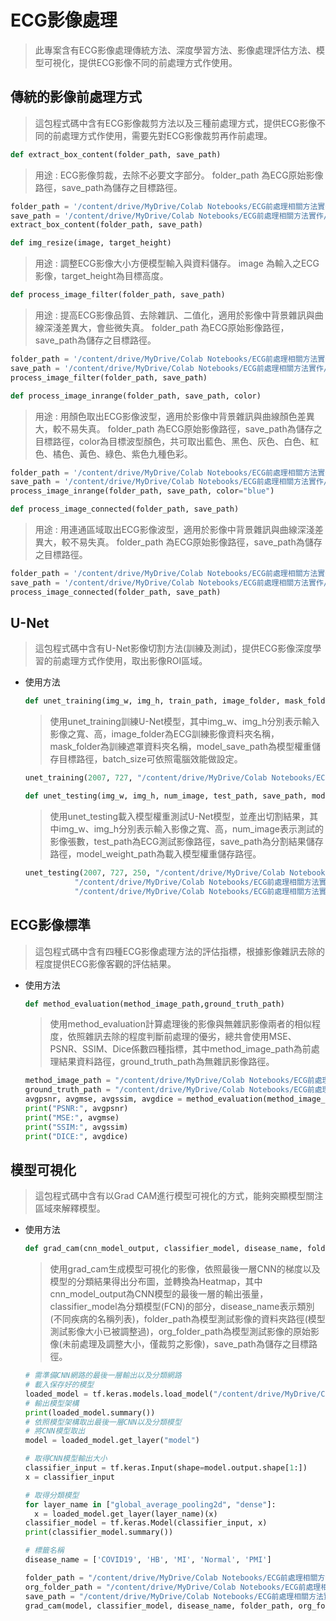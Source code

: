# ECG影像處理
> 此專案含有ECG影像處理傳統方法、深度學習方法、影像處理評估方法、模型可視化，提供ECG影像不同的前處理方式作使用。
> 
## 傳統的影像前處理方式
> 這包程式碼中含有ECG影像裁剪方法以及三種前處理方式，提供ECG影像不同的前處理方式作使用，需要先對ECG影像裁剪再作前處理。
```python
def extract_box_content(folder_path, save_path)
```
> 用途 : ECG影像剪裁，去除不必要文字部分。
> folder_path 為ECG原始影像路徑，save_path為儲存之目標路徑。
```python
folder_path = '/content/drive/MyDrive/Colab Notebooks/ECG前處理相關方法實作/data/ECG訊號轉影像資料集/ECG_process/ecg_plot(grid)'
save_path = '/content/drive/MyDrive/Colab Notebooks/ECG前處理相關方法實作/data/ECG訊號轉影像資料集/ECG_process/ecg_plot(grid)'
extract_box_content(folder_path, save_path)
```
>
```python
def img_resize(image, target_height)
```
> 用途 : 調整ECG影像大小方便模型輸入與資料儲存。
> image 為輸入之ECG影像，target_height為目標高度。
>
```python
def process_image_filter(folder_path, save_path)
```
> 用途 : 提高ECG影像品質、去除雜訊、二值化，適用於影像中背景雜訊與曲線深淺差異大，會些微失真。
> folder_path 為ECG原始影像路徑，save_path為儲存之目標路徑。
```python
folder_path = '/content/drive/MyDrive/Colab Notebooks/ECG前處理相關方法實作/data/ECG訊號轉影像資料集/ECG_process/ecg_plot(grid)'
save_path = '/content/drive/MyDrive/Colab Notebooks/ECG前處理相關方法實作/data/ECG訊號轉影像資料集/ECG_process/ECG_process_filter'
process_image_filter(folder_path, save_path)
```
>
```python
def process_image_inrange(folder_path, save_path, color)
```
> 用途 : 用顏色取出ECG影像波型，適用於影像中背景雜訊與曲線顏色差異大，較不易失真。
> folder_path 為ECG原始影像路徑，save_path為儲存之目標路徑，color為目標波型顏色，共可取出藍色、黑色、灰色、白色、紅色、橘色、黃色、綠色、紫色九種色彩。
```python
folder_path = '/content/drive/MyDrive/Colab Notebooks/ECG前處理相關方法實作/data/ECG訊號轉影像資料集/ECG_process/ecg_plot(grid)'
save_path = '/content/drive/MyDrive/Colab Notebooks/ECG前處理相關方法實作/data/ECG訊號轉影像資料集/ECG_process/ECG_process_inrange'
process_image_inrange(folder_path, save_path, color="blue")
```
>
```python
def process_image_connected(folder_path, save_path)
```
> 用途 : 用連通區域取出ECG影像波型，適用於影像中背景雜訊與曲線深淺差異大，較不易失真。
> folder_path 為ECG原始影像路徑，save_path為儲存之目標路徑。
```python
folder_path = '/content/drive/MyDrive/Colab Notebooks/ECG前處理相關方法實作/data/ECG訊號轉影像資料集/ECG_process/ecg_plot(grid)'
save_path = '/content/drive/MyDrive/Colab Notebooks/ECG前處理相關方法實作/data/ECG訊號轉影像資料集/ECG_process/ECG_process_connected'
process_image_connected(folder_path, save_path)
```
> 
## U-Net
> 這包程式碼中含有U-Net影像切割方法(訓練及測試)，提供ECG影像深度學習的前處理方式作使用，取出影像ROI區域。
* 使用方法
  ```python
  def unet_training(img_w, img_h, train_path, image_folder, mask_folder, model_save_path, batch_size=1)
  ```
  >使用unet_training訓練U-Net模型，其中img_w、img_h分別表示輸入影像之寬、高，image_folder為ECG訓練影像資料夾名稱，mask_folder為訓練遮罩資料夾名稱，model_save_path為模型權重儲存目標路徑，batch_size可依照電腦效能做設定。
  ```python
  unet_training(2007, 727, "/content/drive/MyDrive/Colab Notebooks/ECG前處理相關方法實作/data/ECG訊號轉影像資料集/ECG_process/new_train_data","image", "label", "/content/drive/MyDrive/Colab Notebooks/ECG前處理相關方法實作/data/ECG訊號轉影像資料集/unet_membrane.hdf5")
  ```
  >
   ```python
  def unet_testing(img_w, img_h, num_image, test_path, save_path, model_weight_path)
  ```
  >使用unet_testing載入模型權重測試U-Net模型，並產出切割結果，其中img_w、img_h分別表示輸入影像之寬、高，num_image表示測試的影像張數，test_path為ECG測試影像路徑，save_path為分割結果儲存路徑，model_weight_path為載入模型權重儲存路徑。
  ```python
  unet_testing(2007, 727, 250, "/content/drive/MyDrive/Colab Notebooks/ECG前處理相關方法實作/data/ECG訊號轉影像資料集/ECG_process/new_test_data/image",
             "/content/drive/MyDrive/Colab Notebooks/ECG前處理相關方法實作/data/ECG訊號轉影像資料集/ECG_process/ECG_process_unet",
             "/content/drive/MyDrive/Colab Notebooks/ECG前處理相關方法實作/data/ECG訊號轉影像資料集/unet_membrane.hdf5")
  ```
>
## ECG影像標準
> 這包程式碼中含有四種ECG影像處理方法的評估指標，根據影像雜訊去除的程度提供ECG影像客觀的評估結果。
* 使用方法
  ```python
  def method_evaluation(method_image_path,ground_truth_path)
  ```
  > 使用method_evaluation計算處理後的影像與無雜訊影像兩者的相似程度，依照雜訊去除的程度判斷前處理的優劣，總共會使用MSE、PSNR、SSIM、Dice係數四種指標，其中method_image_path為前處理結果資料路徑，ground_truth_path為無雜訊影像路徑。
  ```python
  method_image_path = "/content/drive/MyDrive/Colab Notebooks/ECG前處理相關方法實作/data/ECG訊號轉影像資料集/ECG_process/ECG_process_filter"
  ground_truth_path = "/content/drive/MyDrive/Colab Notebooks/ECG前處理相關方法實作/data/ECG訊號轉影像資料集/ECG_process/label"
  avgpsnr, avgmse, avgssim, avgdice = method_evaluation(method_image_path,ground_truth_path)
  print("PSNR:", avgpsnr)
  print("MSE:", avgmse)
  print("SSIM:", avgssim)
  print("DICE:", avgdice)
  ```
>
## 模型可視化
> 這包程式碼中含有以Grad CAM進行模型可視化的方式，能夠突顯模型關注區域來解釋模型。
* 使用方法
  ```python
  def grad_cam(cnn_model_output, classifier_model, disease_name, folder_path, org_folder_path, save_path)
  ```
  > 使用grad_cam生成模型可視化的影像，依照最後一層CNN的梯度以及模型的分類結果得出分布圖，並轉換為Heatmap，其中cnn_model_output為CNN模型的最後一層的輸出張量，classifier_model為分類模型(FCN)的部分，disease_name表示類別(不同疾病的名稱列表)，folder_path為模型測試影像的資料夾路徑(模型測試影像大小已被調整過)，org_folder_path為模型測試影像的原始影像(未前處理及調整大小，僅裁剪之影像)，save_path為儲存之目標路徑。
  ```python
  # 需準備CNN網路的最後一層輸出以及分類網路
  # 載入保存好的模型
  loaded_model = tf.keras.models.load_model("/content/drive/MyDrive/Colab Notebooks/ECG前處理相關方法實作/paper2_COVID19_filter_0808/paper2_COVID19_filter_0808")
  # 輸出模型架構
  print(loaded_model.summary())
  # 依照模型架構取出最後一層CNN以及分類模型
  # 將CNN模型取出
  model = loaded_model.get_layer("model")
  
  # 取得CNN模型輸出大小
  classifier_input = tf.keras.Input(shape=model.output.shape[1:])
  x = classifier_input
  
  # 取得分類模型
  for layer_name in ["global_average_pooling2d", "dense"]:
    x = loaded_model.get_layer(layer_name)(x)
  classifier_model = tf.keras.Model(classifier_input, x)
  print(classifier_model.summary())
  
  # 標籤名稱
  disease_name = ['COVID19', 'HB', 'MI', 'Normal', 'PMI']
  
  folder_path = "/content/drive/MyDrive/Colab Notebooks/ECG前處理相關方法實作/data/Grad_CAM/image"
  org_folder_path = "/content/drive/MyDrive/Colab Notebooks/ECG前處理相關方法實作/data/Grad_CAM/org_image"
  save_path = "/content/drive/MyDrive/Colab Notebooks/ECG前處理相關方法實作/data/Grad_CAM/save"
  grad_cam(model, classifier_model, disease_name, folder_path, org_folder_path, save_path)
  ```
